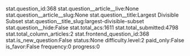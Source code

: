stat.question_id:368
stat.question__article__live:None
stat.question__article__slug:None
stat.question__title:Largest Divisible Subset
stat.question__title_slug:largest-divisible-subset
stat.question__hide:False
stat.total_acs:1611
stat.total_submitted:4798
stat.total_column_articles:2
stat.frontend_question_id:368
stat.is_new_question:False
status:None
difficulty.level:2
paid_only:False
is_favor:False
frequency:0
progress:0
